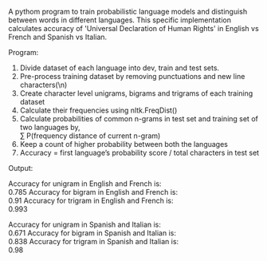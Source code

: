 A pythom program to train probabilistic language models and distinguish between words in different languages. This specific implementation calculates accuracy of 'Universal Declaration of Human Rights' in English vs French and Spanish vs Italian.

Program: 
1. Divide dataset of each language into dev, train and test sets. 
2. Pre-process training dataset by removing punctuations and new line characters(\n) 
3. Create character level unigrams, bigrams and trigrams of each training dataset 
4. Calculate their frequencies using nltk.FreqDist() 
5. Calculate probabilities of common n-grams in test set and training set of two languages by,    
	∑ P(frequency distance of current n-gram)  
6. Keep a count of higher probability between both the languages 
7. Accuracy = first language’s probability score / total characters in test set 


Output:

Accuracy for unigram in English and French is:  
0.785 
Accuracy for bigram in English and French is:  
0.91 
Accuracy for trigram in English and French is:  
0.993 

Accuracy for unigram in Spanish and Italian is:  
0.671 
Accuracy for bigram in Spanish and Italian is:  
0.838 
Accuracy for trigram in Spanish and Italian is:  
0.98 
 
 